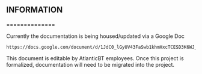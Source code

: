 ## INFORMATION
==============


Currently the documentation is being housed/updated via a Google Doc

    https://docs.google.com/document/d/1JdC0_lGyUV43FaSwb1khmHxcTCESD3K6WJ_8WJzP7wQ/edit

This document is editable by AtlanticBT employees.
Once this project is formalized, documentation will need to be migrated into the project.